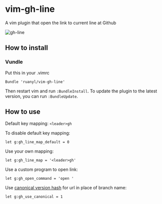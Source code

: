 vim-gh-line
=============

A vim plugin that open the link to current line at Github

![gh-line](https://cloud.githubusercontent.com/assets/486382/10865375/142cd426-8012-11e5-92f8-44357b7acf9c.gif)

How to install
-----------------------
### Vundle
Put this in your .vimrc

```vim
Bundle 'ruanyl/vim-gh-line'
```

Then restart vim and run `:BundleInstall`.
To update the plugin to the latest version, you can run `:BundleUpdate`.

How to use
----------

Default key mapping: `<leader>gh`

To disable default key mapping:

```
let g:gh_line_map_default = 0
```

Use your own mapping:

```
let g:gh_line_map = '<leader>gh'
```

Use a custom program to open link:
```
let g:gh_open_command = 'open '
```

Use [canonical version hash](https://help.github.com/articles/getting-permanent-links-to-files/) for url in place of branch name:
```
let g:gh_use_canonical = 1
```
